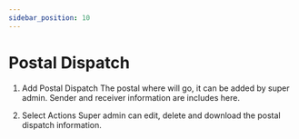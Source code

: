 ```yaml
---
sidebar_position: 10
---
```

 
# Postal Dispatch

1. Add Postal Dispatch
The postal where will go, it can be added by super admin. Sender and receiver information are includes here.

2. Select Actions
Super admin can edit, delete and download the postal dispatch information.